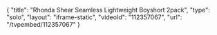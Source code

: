 {
    "title": "Rhonda Shear Seamless Lightweight Boyshort 2pack",
    "type": "solo",
    "layout": "iframe-static",
    "videoId": "112357067",
    "url": "\/tvpembed\/112357067"
}